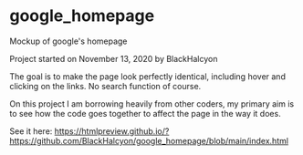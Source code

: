 # google_homepage
Mockup of google's homepage

Project started on November 13, 2020 by BlackHalcyon

The goal is to make the page look perfectly identical, including hover and clicking on the links.  No search function of course.  

On this project I am borrowing heavily from other coders, my primary aim is to see how the code goes together to affect the page in the way it does.  

See it here: https://htmlpreview.github.io/?https://github.com/BlackHalcyon/google_homepage/blob/main/index.html
